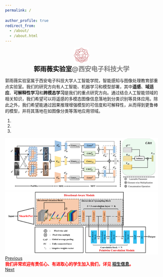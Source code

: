 ```yaml
---
permalink: /

author_profile: true
redirect_from: 
  - /about/
  - /about.html
---
```


<div style="text-align: center;">
    <img src="Guo-Lab-Img/xiaohui.png" alt="xiaohui Image" style="width:10%;"/>
</div>

<div style="text-align: center; font-size: 1.5em; font-weight: bold;">
    郭雨薇实验室<span style="color: gray;">@西安电子科技大学</span>
</div>


郭雨薇实验室属于西安电子科技大学人工智能学院，智能感知与图像处理教育部重点实验室。我们的研究方向有人工智能、机器学习和模型部署，其中**遥感**、**域适应**、**可解释性学习**和**跨模态学习**是我们的重点研究方向。通过结合人工智能领域的相关知识，我们希望可以将遥感的多模态图像信息落地到分类识别等具体应用。除此之外，我们希望能通过因果推理增强模型的可信度和可解释性，从而得到更鲁棒的模型，并将其落地在如图像分类等落地应用领域。

<link rel="stylesheet" href="https://stackpath.bootstrapcdn.com/bootstrap/4.5.2/css/bootstrap.min.css">
<script src="https://code.jquery.com/jquery-3.5.1.slim.min.js"></script>
<script src="https://cdn.jsdelivr.net/npm/@popperjs/core@2.9.2/dist/umd/popper.min.js"></script>
<script src="https://stackpath.bootstrapcdn.com/bootstrap/4.5.2/js/bootstrap.min.js"></script>

<div id="carouselExampleIndicators" class="carousel slide" data-ride="carousel">
  <ol class="carousel-indicators">
    <li data-target="#carouselExampleIndicators" data-slide-to="0" class="active"></li>
    <li data-target="#carouselExampleIndicators" data-slide-to="1"></li>
    <li data-target="#carouselExampleIndicators" data-slide-to="2"></li>
  </ol>
  <div class="carousel-inner">
    <div class="carousel-item active">
      <img src="Guo-Lab-Img/cm1.png" class="d-block w-100" alt="Zhang">
    </div>
    <div class="carousel-item">
      <img src="Guo-Lab-Img/lenet.png" class="d-block w-100" alt="Guo">
    </div>
  </div>
  <a class="carousel-control-prev" href="#carouselExampleIndicators" role="button" data-slide="prev">
    <span class="carousel-control-prev-icon" aria-hidden="true"></span>
    <span class="sr-only">Previous</span>
  </a>

<div style="color: red; font-weight: bold;">
    我们非常欢迎有责任心、有进取心的学生加入我们，详见
    <a href="https://uiokky5.github.io/guotest.github.io/cv2/">招生信息</a>。
</div>

  
  <a class="carousel-control-next" href="#carouselExampleIndicators" role="button" data-slide="next">
    <span class="carousel-control-next-icon" aria-hidden="true"></span>
    <span class="sr-only">Next</span>
  </a>
</div>

